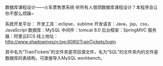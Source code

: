 数据库课程设计——火车票售票系统
听所有人很烦数据库课程设计？本程序会让你不那么烦躁~

系统开发平台：
开发工具：eclipse，sublime
开发语言：Java，jsp，css，JavaScript
数据库：MySQL
中间件：tomcat 8.0
后台框架：SpringMVC
服务器：阿里云ECS
线上地址：http://www.shadowingszy.top:8080/TrainTickets/login

其中名为“TrainTickets”的文件夹是项目源文件，名为“SQL”的文件夹内的文件是数据库的表结构，可直接导入MySQL workbench。
